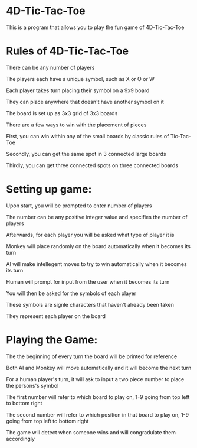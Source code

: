 4D-Tic-Tac-Toe
==============

This is a program that allows you to play the fun game of 4D-Tic-Tac-Toe

Rules of 4D-Tic-Tac-Toe
=======================

There can be any number of players

The players each have a unique symbol, such as X or O or W

Each player takes turn placing their symbol on a 9x9 board

They can place anywhere that doesn't have another symbol on it

The board is set up as 3x3 grid of 3x3 boards

There are a few ways to win with the placement of pieces

First, you can win within any of the small boards by classic rules of Tic-Tac-Toe

Secondly, you can get the same spot in 3 connected large boards

Thirdly, you can get three connected spots on three connected boards

Setting up game:
================

Upon start, you will be prompted to enter number of players 

  The number can be any positive integer value and specifies the number of players

Afterwards, for each player you will be asked what type of player it is
  
  Monkey will place randomly on the board automatically when it becomes its turn
  
  AI will make intellegent moves to try to win automatically when it becomes its turn
  
  Human will prompt for input from the user when it becomes its turn

You will then be asked for the symbols of each player
  
  These symbols are signle characters that haven't already been taken
  
  They represent each player on the board

Playing the Game:
=================

The the beginning of every turn the board will be printed for reference

Both AI and Monkey will move automatically and it will become the next turn

For a human player's turn, it will ask to input a two piece number to place the persons's symbol

  The first number will refer to which board to play on, 1-9 going from top left to bottom right
  
  The second number will refer to which position in that board to play on, 1-9 going from top left to bottom right

The game will detect when someone wins and will congradulate them accordingly
